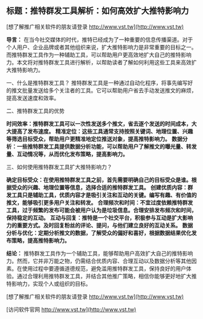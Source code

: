 ## **标题：推特群发工具解析：如何高效扩大推特影响力**

[想了解推广相关软件的朋友请登录 http://www.vst.tw](http://www.vst.tw)

**导言：**
在当今社交媒体的时代，推特已经成为了一种重要的信息传播渠道。对于个人用户、企业品牌或者其他组织来说，扩大推特影响力是非常重要的目标之一。而推特群发工具作为一种辅助工具，可以帮助用户更高效地扩大自己的推特影响力。本文将对推特群发工具进行解析，以帮助读者了解如何利用这些工具来高效扩大推特影响力。

一、什么是推特群发工具？
推特群发工具是一种通过自动化程序，将事先编写好的推文批量发送给多个关注者的工具。它可以帮助用户省去手动发送推文的麻烦，提高发送速度和效率。

二、推特群发工具的优势

**时间效率：推特群发工具可以一次性发送多个推文，省去逐个发送的时间成本，大大提高了发布速度。**
**精准定位：这些工具通常支持按照关键词、地理位置、兴趣等筛选目标受众，帮助用户更精准地定位推送对象，提高推特影响力。**
**数据分析：一些推特群发工具提供数据分析功能，可以帮助用户了解推文的曝光量、转发量、互动情况等，从而优化发布策略，提高影响力。**

三、如何使用推特群发工具扩大推特影响力？

**确定目标受众：在使用推特群发工具之前，首先需要明确自己的目标受众是谁。根据受众的兴趣、地理位置等信息，选择合适的推特群发工具。**
**创建优质内容：群发工具只是辅助工具，优质内容才是吸引关注和互动的关键。编写有趣、有价值的推文，能够吸引更多用户关注和转发。**
**合理频次和时间：不宜过度依赖推特群发工具，过于频繁的发布可能会被用户认为是垃圾信息。合理安排发布频次和时间，保持稳定的互动。**
**互动与回复：推特是一个社交平台，积极参与互动是扩大影响力的重要方式。及时回复粉丝的评论、提问，与他们建立良好的互动关系。**
**数据分析与优化：定期分析推文的数据，了解受众的偏好和喜好，根据数据结果优化发布策略，提高推特影响力。**

**结论：**
推特群发工具作为一个辅助工具，能够帮助用户高效扩大自己的推特影响力。然而，它并非万能之物，仍需结合优质内容、合理互动以及数据分析等其他因素。在使用过程中要遵循道德规范，避免滥用推特群发工具，保持良好的用户体验。通过合理利用推特群发工具，并结合其他推广策略，相信你能够更好地扩大推特影响力，实现个人或组织的目标。

[想了解推广相关软件的朋友请登录 http://www.vst.tw](http://www.vst.tw)


[访问软件官网 http://www.vst.tw](http://www.vst.tw)
